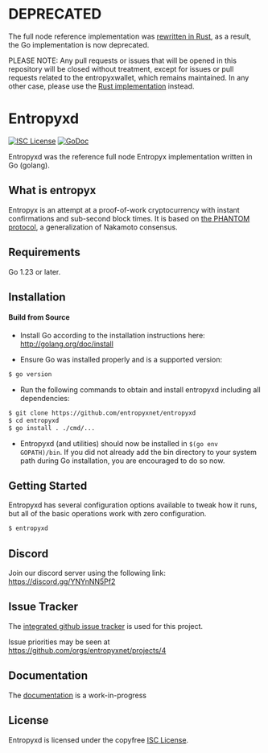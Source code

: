 # DEPRECATED

The full node reference implementation was [rewritten in Rust](https://github.com/entropyxnet/rusty-entropyx), as a result, the Go implementation is now deprecated.

PLEASE NOTE: Any pull requests or issues that will be opened in this repository will be closed without treatment, except for issues or pull requests related to the entropyxwallet, which remains maintained. In any other case, please use the [Rust implementation](https://github.com/entropyxnet/rusty-entropyx) instead.

# Entropyxd

[![ISC License](http://img.shields.io/badge/license-ISC-blue.svg)](https://choosealicense.com/licenses/isc/)
[![GoDoc](https://img.shields.io/badge/godoc-reference-blue.svg)](http://godoc.org/github.com/entropyxnet/entropyxd)

Entropyxd was the reference full node Entropyx implementation written in Go (golang).

## What is entropyx

Entropyx is an attempt at a proof-of-work cryptocurrency with instant confirmations and sub-second block times. It is based on [the PHANTOM protocol](https://eprint.iacr.org/2018/104.pdf), a generalization of Nakamoto consensus.

## Requirements

Go 1.23 or later.

## Installation

#### Build from Source

- Install Go according to the installation instructions here:
  http://golang.org/doc/install

- Ensure Go was installed properly and is a supported version:

```bash
$ go version
```

- Run the following commands to obtain and install entropyxd including all dependencies:

```bash
$ git clone https://github.com/entropyxnet/entropyxd
$ cd entropyxd
$ go install . ./cmd/...
```

- Entropyxd (and utilities) should now be installed in `$(go env GOPATH)/bin`. If you did
  not already add the bin directory to your system path during Go installation,
  you are encouraged to do so now.

## Getting Started

Entropyxd has several configuration options available to tweak how it runs, but all
of the basic operations work with zero configuration.

```bash
$ entropyxd
```

## Discord

Join our discord server using the following link: https://discord.gg/YNYnNN5Pf2

## Issue Tracker

The [integrated github issue tracker](https://github.com/k1pool/entropyxd/issues)
is used for this project.

Issue priorities may be seen at https://github.com/orgs/entropyxnet/projects/4

## Documentation

The [documentation](https://github.com/entropyxnet/docs) is a work-in-progress

## License

Entropyxd is licensed under the copyfree [ISC License](https://choosealicense.com/licenses/isc/).
